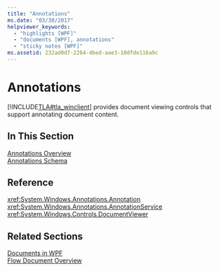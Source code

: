 ```yaml
---
title: "Annotations"
ms.date: "03/30/2017"
helpviewer_keywords: 
  - "highlights [WPF]"
  - "documents [WPF], annotations"
  - "sticky notes [WPF]"
ms.assetid: 232ad0d7-2264-4bed-aae3-10dfde116a9c
---
```

# Annotations
[!INCLUDE[TLA#tla_winclient](../../../includes/tlasharptla-winclient-md.md)] provides document viewing controls that support annotating document content.  
  
## In This Section  
 [Annotations Overview](annotations-overview.md)  
  [Annotations Schema](annotations-schema.md)  
  
## Reference  
 <xref:System.Windows.Annotations.Annotation>  
  <xref:System.Windows.Annotations.AnnotationService>  
  <xref:System.Windows.Controls.DocumentViewer>  
  
## Related Sections  
 [Documents in WPF](documents-in-wpf.md)  
  [Flow Document Overview](flow-document-overview.md)
